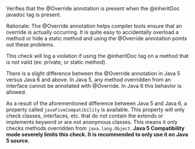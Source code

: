 Verifies that the @Override annotation is present when the @inheritDoc javadoc tag is present.

Rationale: The @Override annotation helps compiler tools ensure that an override is actually occurring. It is quite easy to accidentally overload a method or hide a static method and using the @Override annotation points out these problems.

This check will log a violation if using the @inheritDoc tag on a method that is not valid (ex: private, or static method).

There is a slight difference between the @Override annotation in Java 5 versus Java 6 and above. In Java 5, any method overridden from an interface cannot be annotated with @Override. In Java 6 this behavior is allowed.

As a result of the aforementioned difference between Java 5 and Java 6, a property called `javaFiveCompatibility` is available. This property will only check classes, interfaces, etc. that do not contain the extends or implements keyword or are not anonymous classes. This means it only checks methods overridden from `java.lang.Object`. **Java 5 Compatibility mode severely limits this check. It is recommended to only use it on Java 5 source.**